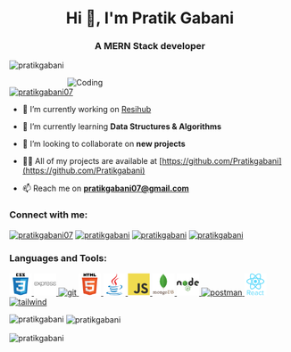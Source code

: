 <h1 align="center">Hi 👋, I'm Pratik Gabani</h1>
<h3 align="center">A MERN Stack developer</h3>

<p align="left"> <img src="https://komarev.com/ghpvc/?username=pratikgabani&label=Profile%20views&color=0e75b6&style=flat" alt="pratikgabani" /> </p>
<img src="https://i.pinimg.com/originals/ef/09/36/ef0936558e58d6bebf73fee2ae895fe3.gif" alt = "Coding" width = "400" align = "right">
<p align="left"> <a href="https://twitter.com/pratikgabani07" target="blank"><img src="https://img.shields.io/twitter/follow/pratikgabani07?logo=twitter&style=for-the-badge" alt="pratikgabani07" /></a> </p>

- 🔭 I’m currently working on [Resihub](https://resi-hub.onrender.com)

- 🌱 I’m currently learning **Data Structures & Algorithms**

- 👯 I’m looking to collaborate on **new projects**

- 👨‍💻 All of my projects are available at [https://github.com/Pratikgabani](https://github.com/Pratikgabani)

- 📫 Reach me on **pratikgabani07@gmail.com**

<h3 align="left">Connect with me:</h3>
<p align="left">
<a href="https://twitter.com/pratikgabani07" target="blank"><img align="center" src="https://raw.githubusercontent.com/rahuldkjain/github-profile-readme-generator/master/src/images/icons/Social/twitter.svg" alt="pratikgabani07" height="30" width="40" /></a>
<a href="https://linkedin.com/in/pratikgabani" target="blank"><img align="center" src="https://raw.githubusercontent.com/rahuldkjain/github-profile-readme-generator/master/src/images/icons/Social/linked-in-alt.svg" alt="pratikgabani" height="30" width="40" /></a>
<a href="https://www.leetcode.com/pratikgabani" target="blank"><img align="center" src="https://raw.githubusercontent.com/rahuldkjain/github-profile-readme-generator/master/src/images/icons/Social/leet-code.svg" alt="pratikgabani" height="30" width="40" /></a>
<a href="https://auth.geeksforgeeks.org/user/pratikgabani" target="blank"><img align="center" src="https://raw.githubusercontent.com/rahuldkjain/github-profile-readme-generator/master/src/images/icons/Social/geeks-for-geeks.svg" alt="pratikgabani" height="30" width="40" /></a>
</p>

<h3 align="left">Languages and Tools:</h3>
<p align="left"> <a href="https://www.w3schools.com/css/" target="_blank" rel="noreferrer"> <img src="https://raw.githubusercontent.com/devicons/devicon/master/icons/css3/css3-original-wordmark.svg" alt="css3" width="40" height="40"/> </a> <a href="https://expressjs.com" target="_blank" rel="noreferrer"> <img src="https://raw.githubusercontent.com/devicons/devicon/master/icons/express/express-original-wordmark.svg" alt="express" width="40" height="40"/> </a> <a href="https://git-scm.com/" target="_blank" rel="noreferrer"> <img src="https://www.vectorlogo.zone/logos/git-scm/git-scm-icon.svg" alt="git" width="40" height="40"/> </a> <a href="https://www.w3.org/html/" target="_blank" rel="noreferrer"> <img src="https://raw.githubusercontent.com/devicons/devicon/master/icons/html5/html5-original-wordmark.svg" alt="html5" width="40" height="40"/> </a> <a href="https://www.java.com" target="_blank" rel="noreferrer"> <img src="https://raw.githubusercontent.com/devicons/devicon/master/icons/java/java-original.svg" alt="java" width="40" height="40"/> </a> <a href="https://developer.mozilla.org/en-US/docs/Web/JavaScript" target="_blank" rel="noreferrer"> <img src="https://raw.githubusercontent.com/devicons/devicon/master/icons/javascript/javascript-original.svg" alt="javascript" width="40" height="40"/> </a> <a href="https://www.mongodb.com/" target="_blank" rel="noreferrer"> <img src="https://raw.githubusercontent.com/devicons/devicon/master/icons/mongodb/mongodb-original-wordmark.svg" alt="mongodb" width="40" height="40"/> </a> <a href="https://nodejs.org" target="_blank" rel="noreferrer"> <img src="https://raw.githubusercontent.com/devicons/devicon/master/icons/nodejs/nodejs-original-wordmark.svg" alt="nodejs" width="40" height="40"/> </a> <a href="https://postman.com" target="_blank" rel="noreferrer"> <img src="https://www.vectorlogo.zone/logos/getpostman/getpostman-icon.svg" alt="postman" width="40" height="40"/> </a> <a href="https://reactjs.org/" target="_blank" rel="noreferrer"> <img src="https://raw.githubusercontent.com/devicons/devicon/master/icons/react/react-original-wordmark.svg" alt="react" width="40" height="40"/> </a> <a href="https://tailwindcss.com/" target="_blank" rel="noreferrer"> <img src="https://www.vectorlogo.zone/logos/tailwindcss/tailwindcss-icon.svg" alt="tailwind" width="40" height="40"/> </a> </p>

<p><img align="left" src="https://github-readme-stats.vercel.app/api/top-langs?username=pratikgabani&show_icons=true&locale=en&layout=compact" alt="pratikgabani" /></p>

<p>&nbsp;<img align="center" src="https://github-readme-stats.vercel.app/api?username=pratikgabani&show_icons=true&locale=en" alt="pratikgabani" /></p>

<p><img align="center" src="https://github-readme-streak-stats.herokuapp.com/?user=pratikgabani&" alt="pratikgabani" /></p>

